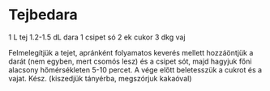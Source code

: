 # Tejbedara

1 L tej
1.2-1.5 dL dara
1 csipet só
2 ek cukor
3 dkg vaj

Felmelegítjük a tejet, apránként folyamatos keverés mellett hozzáöntjük a darát (nem egyben, mert csomós lesz) és a csipet sót, majd hagyjuk főni alacsony hőmérsékleten 5-10 percet. A vége előtt beletesszük a cukrot és a vajat. Kész. (kiszedjük tányérba, megszórjuk kakaóval)

